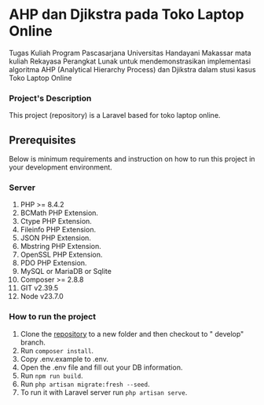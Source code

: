# AHP dan Djikstra pada Toko Laptop Online
Tugas Kuliah Program Pascasarjana Universitas Handayani Makassar mata kuliah Rekayasa Perangkat Lunak untuk mendemonstrasikan implementasi algoritma AHP (Analytical Hierarchy Process) dan Djikstra dalam stusi kasus Toko Laptop Online

### Project's Description

This project (repository) is a Laravel based for toko laptop online.

## Prerequisites

Below is minimum requirements and instruction on how to run this project in your development environment.

### Server

1. PHP >= 8.4.2
2. BCMath PHP Extension.
3. Ctype PHP Extension.
4. Fileinfo PHP Extension.
5. JSON PHP Extension.
6. Mbstring PHP Extension.
7. OpenSSL PHP Extension.
8. PDO PHP Extension.
9. MySQL or MariaDB or Sqlite
10. Composer >= 2.8.8
11. GIT v2.39.5
12. Node v23.7.0

### How to run the project

1. Clone the [repository](https://github.com/kqha/tugas_rpl.git) to a new folder and then checkout to "
   develop" branch.
2. Run `composer install`.
3. Copy .env.example to .env.
4. Open the .env file and fill out your DB information.
5. Run `npm run build`.
5. Run `php artisan migrate:fresh --seed`.
7. To run it with Laravel server run `php artisan serve`.

